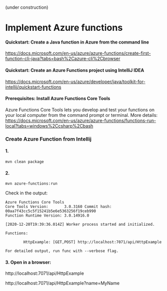 (under construction)
# Implement Azure functions

#### Quickstart: Create a Java function in Azure from the command line

https://docs.microsoft.com/en-us/azure/azure-functions/create-first-function-cli-java?tabs=bash%2Cazure-cli%2Cbrowser
#### Quickstart: Create an Azure Functions project using IntelliJ IDEA

https://docs.microsoft.com/en-us/azure/developer/java/toolkit-for-intellij/quickstart-functions



#### Prerequisites: Install Azure Functions Core Tools
Azure Functions Core Tools lets you develop and test your functions on your local computer from the command prompt or terminal.
More details: https://docs.microsoft.com/en-us/azure/azure-functions/functions-run-local?tabs=windows%2Ccsharp%2Cbash

### Create Azure Function from Intellij

#### 1. 
```
mvn clean package
```

#### 2. 
```
mvn azure-functions:run
```
Check in the output:

```
Azure Functions Core Tools
Core Tools Version:       3.0.3160 Commit hash: 00aa7f43cc5c5f15241b5e6e5363256f19ceb990
Function Runtime Version: 3.0.14916.0

[2020-12-20T19:39:36.014Z] Worker process started and initialized.

Functions:

        HttpExample: [GET,POST] http://localhost:7071/api/HttpExample

For detailed output, run func with --verbose flag.
```

#### 3. Open in a browser:
http://localhost:7071/api/HttpExample

http://localhost:7071/api/HttpExample?name=MyName



